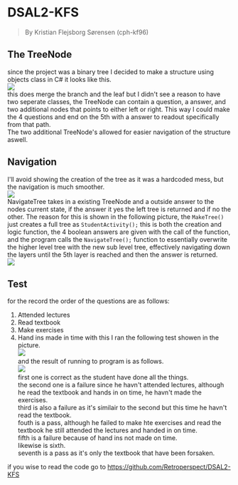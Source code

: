 # DSAL2-KFS
>By Kristian Flejsborg Sørensen (cph-kf96)

## The TreeNode
since the project was a binary tree I decided to make a structure using objects class in C# it looks like this.   
![](https://i.gyazo.com/942ca3e2cd4294d35ae291b013099d25.png)   
this does merge the branch and the leaf but I didn't see a reason to have two seperate classes, the TreeNode can contain a question, a answer, and two additional nodes that points to either left or right. This way I could make the 4 questions and end on the 5th with a answer to readout specifically from that path.   
The two additional TreeNode's allowed for easier navigation of the structure aswell.

## Navigation
I'll avoid showing the creation of the tree as it was a hardcoded mess, but the navigation is much smoother.   
![](https://i.gyazo.com/0316b263c488b73cb9ee6d4ff92cc2e1.png)   
NavigateTree takes in a existing TreeNode and a outside answer to the nodes current state, if the answer it yes the left tree is returned and if no the other. The reason for this is shown in the following picture, the `MakeTree()` just creates a full tree as `StudentActivity();` this is both the creation and logic function, the 4 boolean answers are given with the call of the function, and the program calls the `NavigateTree();` function to essentially overwrite the higher level tree with the new sub level tree, effectively navigating down the layers until the 5th layer is reached and then the answer is returned.   
![](https://i.gyazo.com/8256d59afddc5f2388e3ef30e0595c0f.png)   

## Test
for the record the order of the questions are as follows:
1. Attended lectures
2. Read textbook
3. Make exercises
4. Hand ins made in time
with this I ran the following test showen in the picture.   
![](https://i.gyazo.com/ec5b1ec7e68320eea2bc1e10186badc7.png)   
and the result of running to program is as follows.   
![](https://i.gyazo.com/16e6d85ae6e21da5240862a958e78a02.png)   
first one is correct as the student have done all the things.   
the second one is a failure since he havn't attended lectures, although he read the textbook and hands in on time, he havn't made the exercises.   
third is also a failure as it's similair to the second but this time he havn't read the textbook.   
fouth is a pass, although he failed to make hte exercises and read the textbook he still attended the lectures and handed in on time.   
fifth is a failure because of hand ins not made on time.   
likewise is sixth.   
seventh is a pass as it's only the textbook that have been forsaken.   

if you wise to read the code go to https://github.com/Retroperspect/DSAL2-KFS
